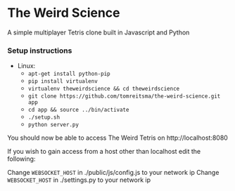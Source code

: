 # The Weird Science

A simple multiplayer Tetris clone built in Javascript and Python

### Setup instructions

- Linux:
    - `apt-get install python-pip`
    - `pip install virtualenv`
    - `virtualenv theweirdscience && cd theweirdscience`
    - `git clone https://github.com/tomreitsma/the-weird-science.git app`
    - `cd app && source ../bin/activate`
    - `./setup.sh`
    - `python server.py`

You should now be able to access The Weird Tetris on http://localhost:8080

If you wish to gain access from a host other than localhost edit the following:

Change `WEBSOCKET_HOST` in ./public/js/config.js to your network ip
Change `WEBSOCKET_HOST` in ./settings.py to your network ip
